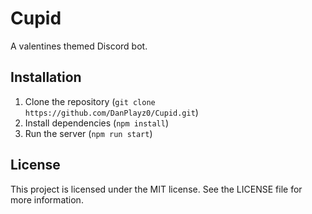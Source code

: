 # Cupid

A valentines themed Discord bot.

## Installation

1. Clone the repository (`git clone https://github.com/DanPlayz0/Cupid.git`)
2. Install dependencies (`npm install`)
3. Run the server (`npm run start`)

## License

This project is licensed under the MIT license. See the LICENSE file for more information.
